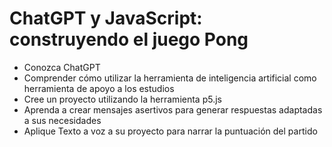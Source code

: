 # ChatGPT y JavaScript: construyendo el juego Pong

- Conozca ChatGPT
- Comprender cómo utilizar la herramienta de inteligencia artificial como herramienta de apoyo a los estudios
- Cree un proyecto utilizando la herramienta p5.js
- Aprenda a crear mensajes asertivos para generar respuestas adaptadas a sus necesidades
- Aplique Texto a voz a su proyecto para narrar la puntuación del partido